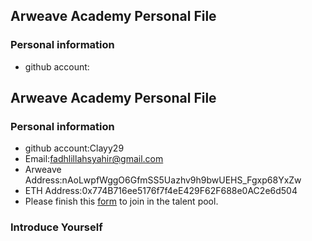 ## Arweave Academy Personal File

### Personal information

- github account:
## Arweave Academy Personal File

### Personal information

- github account:Clayy29
- Email:fadhlillahsyahir@gmail.com
- Arweave Address:nAoLwpfWggO6GfmSS5Uazhv9h9bwUEHS_Fgxp68YxZw
- ETH Address:0x774B716ee5176f7f4eE429F62F688e0AC2e6d504
- Please finish this [form](https://docs.google.com/forms/d/e/1FAIpQLSfWA5fIIcBgmRppm3jNz5vmf9Mai_QMVil-2pO4r7YKn_Zhtw/viewform?usp=sf_link) to join in the talent pool.

### Introduce Yourself

